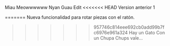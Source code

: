 Miau
Meowwwwww
Nyan
 Guau
Edit
<<<<<<< HEAD
Version anterior 1

=======
Nueva funcionalidad para rotar piezas con el ratón. 
>>>>>>> 957746c814eee692cb0add99b7fc6976e961a324
Hay un Gato Con un Chupa Chups vale...

